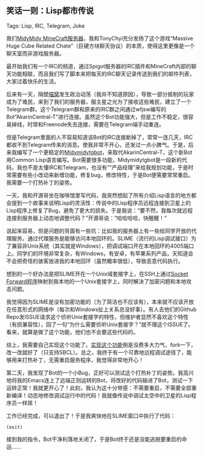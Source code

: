 笑话一则：Lisp都市传说
----------------------

Tags: Lisp, IRC, Telegram, Joke

我们[MidyMidy MineCraft服务器](https://github.com/MidyMidy-MC/MidyMidyMC-info)，我和TonyChyi充分发扬了这个游戏“Massive Huge Cube Related Chate”（巨硬方块聊天协议）的本质，使得这里更像是一个聊天室而非游戏服务器。

最开始我们有一个IRC的频道，通过Spigot服务器的IRC插件和MineCraft内部的聊天功能相联，而且我们写了脚本来把每天的IRC聊天记录传送到我们的邮件列表，大家过着快乐的生活。

后来有一天，隔壁[喵窝](https://www.nyaa.cat/)发生政治动荡（我并不知道原因），导致一部分抵制的玩家成为了难民，来到了我们的服务器，服主星之光为了接收这些难民，建立了一个Telegram群。这个Telegram群和原来的IRC群之间通过wfjsw编写的Bot“AkarinCentral-T”进行连接。虽然这个Bot功能强大，但是工作不稳定，很容易掉线，时常和Freenode失去连接，需要在Telegram端手动重连。

但是Telegram里面的人不容易知道该Bot的IRC连接断掉了，常常一连几天，IRC都收不到Telegram传来的消息。使我非常不开心，还发过一点小脾气。于是，后来我编写了一个更稳定的[Midymidytgbot](https://github.com/MidyMidy-MC/midymidytgbot)，来取代AkarinCentral-T，这个新Bot用Common Lisp语言编写。Bot需要很多功能，Midymidytgbot是一段新的代码，我也不是太懂IRC和Telegram，也没有““产品经理”来给我规划功能，于是时常需要有些小改动来新增功能，修复bug，修改特性，于是Bot便需要常常重启。我需要一个打热补丁的姿势。

一天，我和开源哥坐在咖啡馆里写代码，我突然想起了所有介绍Lisp语言的地方都会提到一个故事来说明Lisp的灵活性：传说中的Lisp程序员远程连接到卫星上的Lisp程序上修复了Bug，避免了更大的损失。于是我说：“要不然，我每次就远程连接到服务器上动态地调整代码？”开源哥说：“哈哈哈哈，快醒醒！”

说起来容易，但是问题的背面有一些坑：比如我的服务器上有一些给同学开放的代理服务，通过代理服务是能够访问本地回环的。SLIME（流行的Lisp调试接口）为了兼容非Unix系统（其实就是Windows），把调试端口开在本地回环的4005端口上。同学们的环境非常复杂，有Windows，有安卓，有苹果系列产品，天知道会不会把奇怪的骇客放进我的本地回环（虽然概率很低），导致恶意代码执行。

想到的一个好办法是把SLIME开在一个Unix域套接字上，在SSH上通过[Socket Forward程序](https://github.com/RickyCook/ssh-forward-unix-socket)映射到我本地的一个Unix套接字上，同时解决了加密问题和本地攻击问题。

我觉得因为SLIME是没有加密功能的（为了简洁也不应该有），本来就不应该开放在任意形式的网络中（每次和Windows扯上关系总没好事）。有人去他们的Github Repo发ISSUE请求这个侦听Unix套接字的特性，但维护者显然不喜欢这个特性（有损兼容性），回了一句“为什么需要侦听Unix套接字？”就不理这个ISSUE了。看来，就算是做了这个功能，他们也不会要这些代码的。

综上，我需要自己实现这个功能了。[实现这个功能](https://github.com/leosongwei/slime)倒是没费多大力气，fork一下，改一改就好了（只支持SBCL）。总之，我终于有一个可靠地远程调试途径了，能够用来打热补丁，无需重启服务程序，我觉得非常地开心！

第二天，我发现了Bot的一个小Bug，正好可以测试这个打热补丁的姿势。我高兴地将我的Emacs连上了远端正则运转的Bot，将改好的代码输进了Bot，测试一下运转正常！我就更开心了！此刻，我认为这十分带感：不需要重启，不需要全部重新编译！动态地修改调试运行中的代码！我就像传说中调试太空中的卫星的Lisp程序员一样屌！

工作已经完成，可以退出了！于是我爽快地在SLIME窗口中执行了代码：

```Lisp
(exit)
```

接到我的指令，Bot干净利落地关闭了，于是Bot终于还是没能逃脱要重启的命运……

